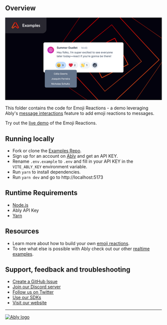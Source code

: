 ## Overview

![Emoji reactions](./images/emoji-reactions.png)

This folder contains the code for Emoji Reactions - a demo leveraging Ably's [message interactions](https://ably.com/docs/realtime/messages#message-interactions) feature to add emoji reactions to messages.

Try out the [live demo](https://examples.ably.dev/emoji-reactions) of the Emoji Reactions.

## Running locally

- Fork or clone the [Examples Repo](https://github.com/ably-labs/realtime-examples).
- Sign up for an account on [Ably](https://ably.com/sign-up?utm_source=ably-labs&utm_medium=github&utm_campaign=emoji-reactions) and get an API KEY.
- Rename `.env.example` to `.env` and fill in your API KEY in the `VITE_ABLY_KEY` environment variable.
- Run `yarn` to install dependencies.
- Run `yarn dev` and go to http://localhost:5173

## Runtime Requirements

- [Node.js](https://nodejs.org/en/)
- Ably API Key
- [Yarn](https://yarnpkg.com/)

## Resources

- Learn more about how to build your own [emoji reactions](https://ably.com/examples/emoji-reactions?utm_source=ably-labs&utm_medium=github&utm_campaign=emoji-reactions).
- To see what else is possible with Ably check out our other [realtime examples](https://ably.com/examples?utm_source=ably-labs&utm_medium=github&utm_campaign=emoji-reactions).

## Support, feedback and troubleshooting

- [Create a GitHub Issue](https://github.com/ably-labs/realtime-examples/issues)
- [Join our Discord server](https://discord.gg/q89gDHZcBK)
- [Follow us on Twitter](https://twitter.com/ablyrealtime)
- [Use our SDKs](https://github.com/ably/)
- [Visit our website](https://ably.com?utm_source=ably-labs&utm_medium=github&utm_campaign=emoji-reactions)

---

[![Ably logo](https://static.ably.dev/badge-black.svg?serverless-websockets-quest)](https://ably.com?utm_source=ably-labs&utm_medium=github&utm_campaign=emoji-reactions)
